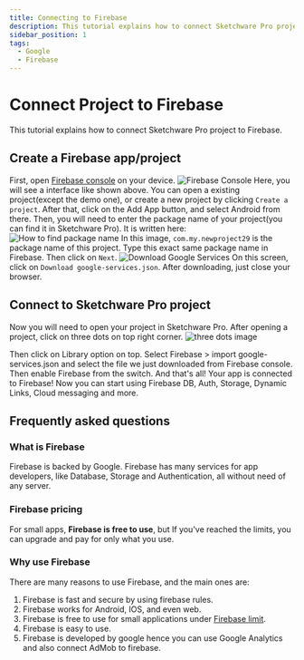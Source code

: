 ```yaml
---
title: Connecting to Firebase
description: This tutorial explains how to connect Sketchware Pro project to Firebase.
sidebar_position: 1
tags:
  - Google
  - Firebase
---
```


# Connect Project to Firebase

This tutorial explains how to connect Sketchware Pro project to Firebase.

## Create a Firebase app/project

First, open [Firebase console](https://console.firebase.google.com/) on your device.
![Firebase Console](/img/firebase_console.jpg)
Here, you will see a interface like shown above. You can open a existing project(except the demo one), or create a new project by clicking `Create a project`.
After that, click on the Add App button, and select Android from there. Then, you will need to enter the package name of your project(you can find it in Sketchware Pro).
It is written here:
![How to find package name](/img/package_name.jpg)
In this image, `com.my.newproject29` is the package name of this project. Type this exact same package name in Firebase. Then click on `Next`.
![Download Google Services](/img/google_services_json.jpg)
On this screen, click on `Download google-services.json`.
After downloading, just close your browser.
## Connect to Sketchware Pro project
Now you will need to open your project in Sketchware Pro.
After opening a project, click on three dots on top right corner.
![three dots image](/img/three_dots.jpg)

Then click on Library option on top.
Select Firebase > import google-services.json
and select the file we just downloaded from Firebase console. Then enable Firebase from the switch.
And that's all! Your app is connected to Firebase! Now you can start using Firebase DB, Auth, Storage, Dynamic Links, Cloud messaging and more.

## Frequently asked questions
### What is Firebase
Firebase is backed by Google. Firebase has many services for app developers, like Database, Storage and Authentication, all without need of any server.
### Firebase pricing
For small apps, **Firebase is free to use**, but If you've reached the limits, you can upgrade and pay for only what you use.
### Why use Firebase
There are many reasons to use Firebase, and the main ones are:
1. Firebase is fast and secure by using firebase rules.
2. Firebase works for Android, IOS, and even web.
3. Firebase is free to use for small applications under [Firebase limit](https://firebase.google.com/pricing).
4. Firebase is easy to use.
5. Firebase is developed by google hence you can use Google Analytics and also connect AdMob to firebase.